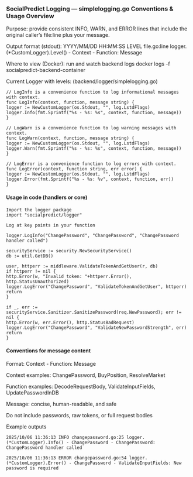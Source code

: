 ### SocialPredict Logging — simplelogging.go Conventions & Usage Overview

Purpose: provide consistent INFO, WARN, and ERROR lines that include the original caller’s file:line plus your message.

Output format (stdout): YYYY/MM/DD HH:MM:SS LEVEL file.go:line logger.(*CustomLogger).Level() - Context - Function: Message

Where to view (Docker): run and watch backend logs
docker logs -f socialpredict-backend-container

Current Logger with levels: (backend/logger/simplelogging.go)

```
// LogInfo is a convenience function to log informational messages with context.
func LogInfo(context, function, message string) {
logger := NewCustomLogger(os.Stdout, "", log.LstdFlags)
logger.Info(fmt.Sprintf("%s - %s: %s", context, function, message))
}

// LogWarn is a convenience function to log warning messages with context.
func LogWarn(context, function, message string) {
logger := NewCustomLogger(os.Stdout, "", log.LstdFlags)
logger.Warn(fmt.Sprintf("%s - %s: %s", context, function, message))
}

// LogError is a convenience function to log errors with context.
func LogError(context, function string, err error) {
logger := NewCustomLogger(os.Stdout, "", log.LstdFlags)
logger.Error(fmt.Sprintf("%s - %s: %v", context, function, err))
}
```

#### Usage in code (handlers or core)

```
Import the logger package
import "socialpredict/logger"

Log at key points in your function

logger.LogInfo("ChangePassword", "ChangePassword", "ChangePassword handler called")

securityService := security.NewSecurityService()
db := util.GetDB()

user, httperr := middleware.ValidateTokenAndGetUser(r, db)
if httperr != nil {
http.Error(w, "Invalid token: "+httperr.Error(), http.StatusUnauthorized)
logger.LogError("ChangePassword", "ValidateTokenAndGetUser", httperr)
return
}

if _, err := securityService.Sanitizer.SanitizePassword(req.NewPassword); err != nil {
http.Error(w, err.Error(), http.StatusBadRequest)
logger.LogError("ChangePassword", "ValidateNewPasswordStrength", err)
return
}
```

#### Conventions for message content

Format: Context - Function: Message

Context examples: ChangePassword, BuyPosition, ResolveMarket

Function examples: DecodeRequestBody, ValidateInputFields, UpdatePasswordInDB

Message: concise, human-readable, and safe

Do not include passwords, raw tokens, or full request bodies

Example outputs

```
2025/10/06 11:36:13 INFO changepassword.go:25 logger.(*CustomLogger).Info() - ChangePassword - ChangePassword: ChangePassword handler called

2025/10/06 11:36:13 ERROR changepassword.go:54 logger.(*CustomLogger).Error() - ChangePassword - ValidateInputFields: New password is required
```